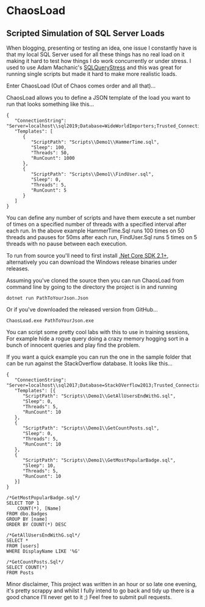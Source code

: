 # ChaosLoad
## Scripted Simulation of SQL Server Loads ##
When blogging, presenting or testing an idea, one issue I constantly have is that my local SQL Server used for all these things has no real load on it making it hard to test how things I do work concurrently or under stress. I used to use Adam Machanic's [SQLQueryStress](https://github.com/ErikEJ/SqlQueryStress) and this was great for running single scripts but made it hard to make more realistic loads.

Enter ChaosLoad (Out of Chaos comes order and all that)...

ChaosLoad allows you to define a JSON template of the load you want to run that looks something like this...

```
{
   "ConnectionString": "Server=localhost\\sql2019;Database=WideWorldImporters;Trusted_Connection=True;",
   "Templates": [
      {
         "ScriptPath": "Scripts\\Demo1\\HammerTime.sql",
         "Sleep": 100,
         "Threads": 50,
         "RunCount": 1000
      },
      {
         "ScriptPath": "Scripts\\Demo1\\FindUser.sql",
         "Sleep": 0,
         "Threads": 5,
         "RunCount": 5
      }
   ]
}
```

You can define any number of scripts and have them execute a set number of times on a specified number of threads with a specified interval after each run. In the above example HammerTime.Sql runs 100 times on 50 threads and pauses for 50ms after each run, FindUser.Sql runs 5 times on 5 threads with no pause between each execution.

To run from source you'll need to first install [.Net Core SDK 2.1+](https://dotnet.microsoft.com/download), alternatively you can download the Windows release binaries under releases.

Assuming you've cloned the source then you can run ChaosLoad from command line by going to the directory the project is in and running

```
dotnet run PathToYourJson.Json
```

Or if you've downloaded the released version from GitHub...

```
ChaosLoad.exe PathToYourJson.exe
```

You can script some pretty cool labs with this to use in training sessions, For example hide a rogue query doing a crazy memory hogging sort in a bunch of innocent queries and play find the problem.

If you want a quick example you can run the one in the sample folder that can be run against the StackOverflow database. It looks like this...

```
{
   "ConnectionString": "Server=localhost\\sql2017;Database=StackOVerflow2013;Trusted_Connection=True;",
   "Templates": [{
      "ScriptPath": "Scripts\\Demo1\\GetAllUsersEndWithG.sql",
      "Sleep": 0,
      "Threads": 5,
      "RunCount": 10
   },
   {
      "ScriptPath": "Scripts\\Demo1\\GetCountPosts.sql",
      "Sleep": 0,
      "Threads": 5,
      "RunCount": 10
   },
   {
      "ScriptPath": "Scripts\\Demo1\\GetMostPopularBadge.sql",
      "Sleep": 10,
      "Threads": 5,
      "RunCount": 10
   }]
}
```

```
/*GetMostPopularBadge.sql*/
SELECT TOP 1
    COUNT(*), [Name]
FROM dbo.Badges
GROUP BY [name]
ORDER BY COUNT(*) DESC

/*GetAllUsersEndWithG.sql*/
SELECT *
FROM [users]
WHERE DisplayName LIKE '%G'

/*GetCountPosts.Sql*/
SELECT COUNT(*)
FROM Posts
```

Minor disclaimer, This project was written in an hour or so late one evening, it's pretty scrappy and whilst I fully intend to go back and tidy up there is a good chance I'll never get to it ;) Feel free to submit pull requests.


